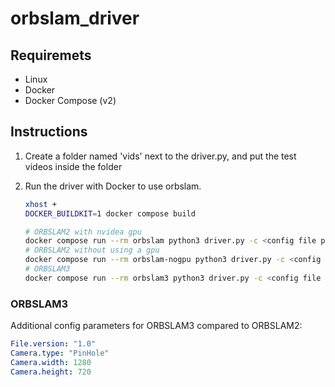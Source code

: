 # orbslam_driver

## Requiremets

- Linux
- Docker
- Docker Compose (v2)

## Instructions

1. Create a folder named 'vids' next to the driver.py, and put the test videos inside the folder
2. Run the driver with Docker to use orbslam.

    ```sh
    xhost +
    DOCKER_BUILDKIT=1 docker compose build

    # ORBSLAM2 with nvidea gpu
    docker compose run --rm orbslam python3 driver.py -c <config file path inside orbslam_driver directory>
    # ORBSLAM2 without using a gpu
    docker compose run --rm orbslam-nogpu python3 driver.py -c <config file path inside orbslam_driver directory>
    # ORBSLAM3
    docker compose run --rm orbslam3 python3 driver.py -c <config file path inside orbslam_driver directory>
    ```

### ORBSLAM3

Additional config parameters for ORBSLAM3 compared to ORBSLAM2:

```yaml
File.version: "1.0"
Camera.type: "PinHole"
Camera.width: 1280
Camera.height: 720
```
